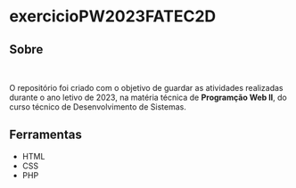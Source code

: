 # exercicioPW2023FATEC2D

<h2>Sobre</h2><br>
<p> O repositório foi criado com o objetivo de guardar as atividades realizadas durante o ano letivo de 2023, na matéria técnica de <strong>Programção Web II</strong>, do curso técnico de Desenvolvimento de Sistemas. </p>

<h2>Ferramentas</h2>
<ul>
  <li>HTML</li>
  <li>CSS</li>
  <li>PHP</li>
</ul>
